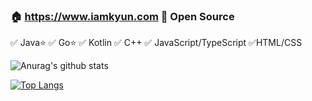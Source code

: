 ### 🏠 https://www.iamkyun.com   🧡 Open Source 
✅ Java⭐ ✅ Go⭐ ✅ Kotlin ✅ C++ ✅ JavaScript/TypeScript ✅HTML/CSS

![Anurag's github stats](https://github-readme-stats.vercel.app/api?username=iamkyun&count_private=true)

[![Top Langs](https://github-readme-stats.vercel.app/api/top-langs/?username=iamkyun&layout=compact)](https://github.com/anuraghazra/github-readme-stats)
